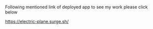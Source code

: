 Following mentioned link of deployed app to see my work please click  below

https://electric-plane.surge.sh/
